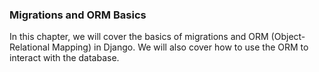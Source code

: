 ### Migrations and ORM Basics
In this chapter, we will cover the basics of migrations and ORM (Object-Relational Mapping)
in Django. We will also cover how to use the ORM to interact with the database.
